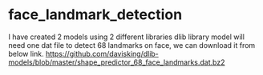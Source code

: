 # face_landmark_detection
I have created 2 models using 2 different libraries
dlib library model will need one dat file to detect 68 landmarks on face, we can download it from below link.
https://github.com/davisking/dlib-models/blob/master/shape_predictor_68_face_landmarks.dat.bz2
